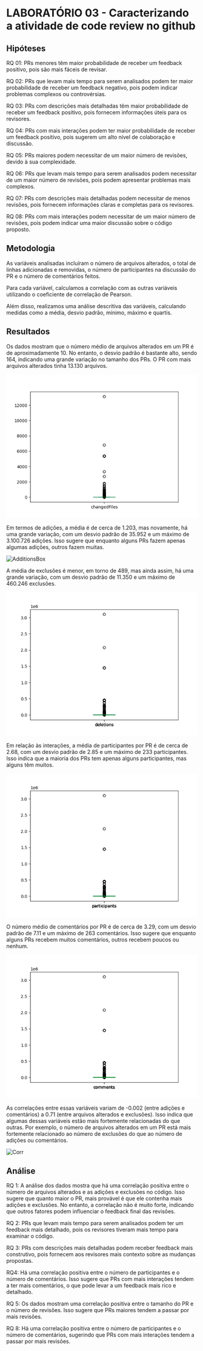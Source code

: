 # LABORATÓRIO 03 - Caracterizando a atividade de code review no github

## Hipóteses

RQ 01: PRs menores têm maior probabilidade de receber um feedback positivo, pois são mais fáceis de revisar.

RQ 02: PRs que levam mais tempo para serem analisados podem ter maior probabilidade de receber um feedback negativo, pois podem indicar problemas complexos ou controvérsias.

RQ 03: PRs com descrições mais detalhadas têm maior probabilidade de receber um feedback positivo, pois fornecem informações úteis para os revisores.

RQ 04: PRs com mais interações podem ter maior probabilidade de receber um feedback positivo, pois sugerem um alto nível de colaboração e discussão.

RQ 05: PRs maiores podem necessitar de um maior número de revisões, devido à sua complexidade.

RQ 06: PRs que levam mais tempo para serem analisados podem necessitar de um maior número de revisões, pois podem apresentar problemas mais complexos.

RQ 07: PRs com descrições mais detalhadas podem necessitar de menos revisões, pois fornecem informações claras e completas para os revisores.

RQ 08: PRs com mais interações podem necessitar de um maior número de revisões, pois podem indicar uma maior discussão sobre o código proposto.

## Metodologia

As variáveis analisadas incluíram o número de arquivos alterados, o total de linhas adicionadas e removidas, o número de participantes na discussão do PR e o número de comentários feitos.

Para cada variável, calculamos a correlação com as outras variáveis utilizando o coeficiente de correlação de Pearson. 

Além disso, realizamos uma análise descritiva das variáveis, calculando medidas como a média, desvio padrão, mínimo, máximo e quartis. 

## Resultados

Os dados mostram que o número médio de arquivos alterados em um PR é de aproximadamente 10. No entanto, o desvio padrão é bastante alto, sendo 164, indicando uma grande variação no tamanho dos PRs. O PR com mais arquivos alterados tinha 13.130 arquivos.

![ChangedBox](https://github.com/carlosEmanuelSilva/laboratorio-experimentacao-software/blob/main/LAB03/visualization/changedFilesBox.png?raw=true)

Em termos de adições, a média é de cerca de 1.203, mas novamente, há uma grande variação, com um desvio padrão de 35.952 e um máximo de 3.100.726 adições. Isso sugere que enquanto alguns PRs fazem apenas algumas adições, outros fazem muitas.

![AdditionsBox](https://cdn.discordapp.com/attachments/749087664552017950/1296612810792632372/additionsBox.png?ex=6712ec47&is=67119ac7&hm=aee75198d85a6d7a0eeefed086c785466d0e25d61822504a309f8df3181621c3&)

A média de exclusões é menor, em torno de 489, mas ainda assim, há uma grande variação, com um desvio padrão de 11.350 e um máximo de 460.246 exclusões.

![Exclusions](https://github.com/carlosEmanuelSilva/laboratorio-experimentacao-software/blob/main/LAB03/visualization/deletionsBox.png?raw=true)

Em relação às interações, a média de participantes por PR é de cerca de 2.68, com um desvio padrão de 2.85 e um máximo de 233 participantes. Isso indica que a maioria dos PRs tem apenas alguns participantes, mas alguns têm muitos.

![Participants](https://github.com/carlosEmanuelSilva/laboratorio-experimentacao-software/blob/main/LAB03/visualization/participantsBox.png?raw=true)

O número médio de comentários por PR é de cerca de 3.29, com um desvio padrão de 7.11 e um máximo de 263 comentários. Isso sugere que enquanto alguns PRs recebem muitos comentários, outros recebem poucos ou nenhum.

![Comments](https://github.com/carlosEmanuelSilva/laboratorio-experimentacao-software/blob/main/LAB03/visualization/commentsBox.png?raw=true)

As correlações entre essas variáveis variam de -0.002 (entre adições e comentários) a 0.71 (entre arquivos alterados e exclusões). Isso indica que algumas dessas variáveis estão mais fortemente relacionadas do que outras. Por exemplo, o número de arquivos alterados em um PR está mais fortemente relacionado ao número de exclusões do que ao número de adições ou comentários.

![Corr](https://cdn.discordapp.com/attachments/749087664552017950/1296614682211385375/image.png?ex=6712ee06&is=67119c86&hm=f607a6dae2dcf7ffb13bbe23eeca78f3d366fb2da57da8525c02cd242e7381d4&)

## Análise

RQ 1: A análise dos dados mostra que há uma correlação positiva entre o número de arquivos alterados e as adições e exclusões no código. Isso sugere que quanto maior o PR, mais provável é que ele contenha mais adições e exclusões. No entanto, a correlação não é muito forte, indicando que outros fatores podem influenciar o feedback final das revisões.

RQ 2: PRs que levam mais tempo para serem analisados podem ter um feedback mais detalhado, pois os revisores tiveram mais tempo para examinar o código.

RQ 3: PRs com descrições mais detalhadas podem receber feedback mais construtivo, pois fornecem aos revisores mais contexto sobre as mudanças propostas.

RQ4: Há uma correlação positiva entre o número de participantes e o número de comentários. Isso sugere que PRs com mais interações tendem a ter mais comentários, o que pode levar a um feedback mais rico e detalhado.

RQ 5: Os dados mostram uma correlação positiva entre o tamanho do PR e o número de revisões. Isso sugere que PRs maiores tendem a passar por mais revisões.

RQ 8: Há uma correlação positiva entre o número de participantes e o número de comentários, sugerindo que PRs com mais interações tendem a passar por mais revisões.
